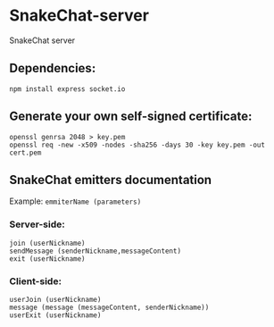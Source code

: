 # SnakeChat-server
SnakeChat server
## Dependencies:
```
npm install express socket.io
```
## Generate your own self-signed certificate:
```
openssl genrsa 2048 > key.pem
openssl req -new -x509 -nodes -sha256 -days 30 -key key.pem -out cert.pem
```
## SnakeChat emitters documentation
Example: `emmiterName (parameters)`
### Server-side:
```
join (userNickname)
sendMessage (senderNickname,messageContent)
exit (userNickname)
```
### Client-side:
```
userJoin (userNickname)
message (message (messageContent, senderNickname))
userExit (userNickname)
```
